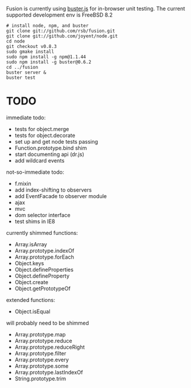 Fusion is currently using [buster.js](http://busterjs.org) for in-browser
unit testing. The current supported development env is FreeBSD 8.2

```
# install node, npm, and buster
git clone git://github.com/rsb/fusion.git
git clone git://github.com/joyent/node.git
cd node
git checkout v0.8.3
sudo gmake install
sudo npm install -g npm@1.1.44
sudo npm install -g buster@0.6.2
cd ../fusion
buster server &
buster test
```

TODO
====

immediate todo:
- tests for object.merge
- tests for object.decorate
- set up and get node tests passing
- Function.prototype.bind shim
- start documenting api (dr.js)
- add wildcard events

not-so-immediate todo:
- f.mixin
- add index-shifting to observers
- add EventFacade to observer module
- ajax
- mvc
- dom selector interface
- test shims in IE8

currently shimmed functions:
- Array.isArray
- Array.prototype.indexOf
- Array.prototype.forEach
- Object.keys
- Object.defineProperties
- Object.defineProperty
- Object.create
- Object.getPrototypeOf

extended functions:
- Object.isEqual

will probably need to be shimmed
- Array.prototype.map
- Array.prototype.reduce
- Array.prototype.reduceRight
- Array.prototype.filter
- Array.prototype.every
- Array.prototype.some
- Array.prototype.lastIndexOf
- String.prototype.trim
